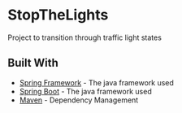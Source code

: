 # StopTheLights

Project to transition through traffic light states

## Built With

* [Spring Framework](https://spring.io/projects/spring-framework) - The java framework used
* [Spring Boot](https://spring.io/projects/spring-boot) - The java framework used
* [Maven](https://maven.apache.org/) - Dependency Management
